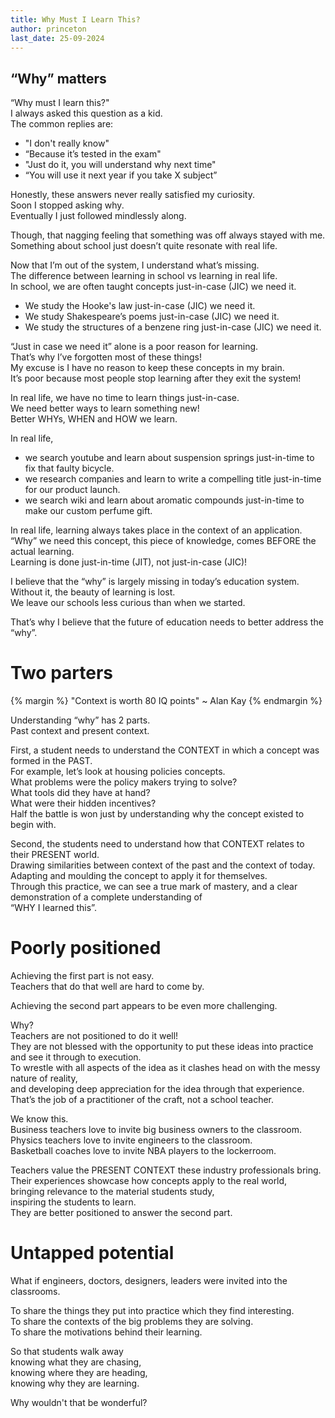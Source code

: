 ```yaml
---
title: Why Must I Learn This?
author: princeton
last_date: 25-09-2024
---
```


## “Why” matters

“Why must I learn this?"<br>
I always asked this question as a kid. <br>
The common replies are:<br>
- "I don't really know"
- “Because it’s tested in the exam"
- "Just do it, you will understand why next time"
- “You will use it next year if you take X subject”

Honestly, these answers never really satisfied my curiosity.<br>
Soon I stopped asking why.<br>
Eventually I just followed mindlessly along.<br>

Though, that nagging feeling that something was off always stayed with me.<br>
Something about school just doesn’t quite resonate with real life.<br>

Now that I’m out of the system, I understand what’s missing.<br>
The difference between learning in school vs learning in real life.<br>
In school, we are often taught concepts just-in-case (JIC) we need it.<br>
- We study the Hooke's law just-in-case (JIC) we need it.
- We study Shakespeare’s poems just-in-case (JIC) we need it.
- We study the structures of a benzene ring just-in-case (JIC) we need it.

“Just in case we need it” alone is a poor reason for learning.<br>
That’s why I’ve forgotten most of these things!<br>
My excuse is I have no reason to keep these concepts in my brain.<br>
It’s poor because most people stop learning after they exit the system!<br>

In real life, we have no time to learn things just-in-case.<br>
We need better ways to learn something new!<br>
Better WHYs, WHEN and HOW we learn.<br>

In real life,<br>
- we search youtube and learn about suspension springs just-in-time to fix that faulty bicycle.<br>
- we research companies and learn to write a compelling title just-in-time for our product launch.<br>
- we search wiki and learn about aromatic compounds just-in-time to make our custom perfume gift.<br>

In real life, learning always takes place in the context of an application.<br>
“Why” we need this concept, this piece of knowledge, comes BEFORE the actual learning.<br>
Learning is done just-in-time (JIT), not just-in-case (JIC)!<br>

I believe that the “why” is largely missing in today’s education system.<br>
Without it, the beauty of learning is lost.<br>
We leave our schools less curious than when we started.<br>

That’s why I believe that the future of education needs to better address the “why”.<br>


# Two parters

{% margin %}
"Context is worth 80 IQ points" ~ Alan Kay
{% endmargin %}

Understanding “why” has 2 parts.<br>
Past context and present context.<br>

First, a student needs to understand the CONTEXT in which a concept was formed in the PAST.<br>
For example, let’s look at housing policies concepts.<br>
What problems were the policy makers trying to solve?<br>
What tools did they have at hand?<br>
What were their hidden incentives?<br>
Half the battle is won just by understanding why the concept existed to begin with.<br>

Second, the students need to understand how that CONTEXT relates to their PRESENT world.<br>
Drawing similarities between context of the past and the context of today.<br>
Adapting and moulding the concept to apply it for themselves.<br>
Through this practice, we can see a true mark of mastery, and a clear demonstration of a complete understanding of <br>“WHY I learned this”.<br>



# Poorly positioned

Achieving the first part is not easy.<br>
Teachers that do that well are hard to come by.<br>

Achieving the second part appears to be even more challenging.<br>

Why?<br>
Teachers are not positioned to do it well!<br>
They are not blessed with the opportunity to put these ideas into practice and see it through to execution.<br>
To wrestle with all aspects of the idea as it clashes head on with the messy nature of reality,<br>
and developing deep appreciation for the idea through that experience.<br>
That’s the job of a practitioner of the craft, not a school teacher.<br>

We know this.<br>
Business teachers love to invite big business owners to the classroom.<br>
Physics teachers love to invite engineers to the classroom.<br>
Basketball coaches love to invite NBA players to the lockerroom.<br>

Teachers value the PRESENT CONTEXT these industry professionals bring.<br>
Their experiences showcase how concepts apply to the real world,<br>
bringing relevance to the material students study,<br>
inspiring the students to learn.<br>
They are better positioned to answer the second part.<br>


# Untapped potential

What if engineers, doctors, designers, leaders were invited into the classrooms.<br>

To share the things they put into practice which they find interesting.<br>
To share the contexts of the big problems they are solving.<br>
To share the motivations behind their learning.<br>

So that students walk away <br>
knowing what they are chasing,<br>
knowing where they are heading,<br>
knowing why they are learning.<br>

Why wouldn't that be wonderful?<br>
